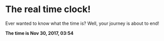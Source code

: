 # The real time clock!

Ever wanted to know what the time is? Well, your journey is about to end!

**The time is Nov 30, 2017, 03:54**